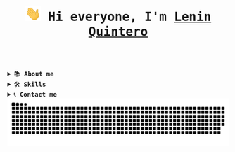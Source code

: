 <html>
<body>
<div>

<h1 align="center"><img width="35" src="assets/waving.gif"><samp> Hi everyone, I'm <a href="https://leninquintero.ar"> Lenin Quintero</a></samp><br><br></h1>

<br>
<details>
<summary><samp>📚 <strong>About me</strong></samp></summary>
<p>
<br>
<samp>
I recently <strong>discovered programming</strong> and fell in love with it. I have primarily focused my attention on the <strong>Spring Boot</strong> - <strong>Angular</strong> - <strong>MySQL</strong> stack. I am also proficient in using tools such as <strong>Git</strong>, <strong>Docker</strong>, and I have a basic understanding of cloud services like <strong>Azure</strong>, <strong>AWS</strong>, and <strong>Firebase</strong>.<br><br> I am a very curious individual who enjoys comprehending how things work and <strong>finding creative solutions to problems</strong>. I have explored many fields in my life and learned from each one of them, but <strong>I am determined to dedicate myself to programming</strong> from now on.
 </samp>
 </p>
</details>

<details>
  <summary><samp>🛠️ <strong>Skills</strong></samp><span> </span></summary>
<br>
<div>
 <img align="left" alt="Visual Studio Code" width="26px" src="https://raw.githubusercontent.com/github/explore/80688e429a7d4ef2fca1e82350fe8e3517d3494d/topics/visual-studio-code/visual-studio-code.png" />
<img align="left" alt="android" width="26px" src="https://raw.githubusercontent.com/github/explore/80688e429a7d4ef2fca1e82350fe8e3517d3494d/topics/android/android.png" />
<img align="left" alt="SQL" width="26px" src="https://raw.githubusercontent.com/github/explore/80688e429a7d4ef2fca1e82350fe8e3517d3494d/topics/sql/sql.png" />
<img align="left" alt="mysql" width="26px" src="https://raw.githubusercontent.com/github/explore/80688e429a7d4ef2fca1e82350fe8e3517d3494d/topics/mysql/mysql.png" />
<img align="left" alt="Git" width="26px" src="https://raw.githubusercontent.com/github/explore/80688e429a7d4ef2fca1e82350fe8e3517d3494d/topics/git/git.png" />
<img align="left" alt="github" width="26px" src="https://raw.githubusercontent.com/github/explore/78df643247d429f6cc873026c0622819ad797942/topics/github/github.png" />

<br/>
<samp>

 
 </samp>
</div>
</details>

<details>
  <summary><samp>📞 <strong>Contact me</strong></samp></summary>
<div>
  <samp>
    <p align="center">
      <br/>
    <a href="https://www.linkedin.com/in/leninquintero/" target="blank">
        <img align="center"
            src="https://img.shields.io/badge/linkedin-%231DA1F2.svg?style=for-the-badge&logo=linkedin&logoColor=white"
            alt="LeninQuintero" height="30"/>
    </a>
      <a href="mailto:contacto@leninquintero.ar" target="blank"><img align="center"
         src="https://img.shields.io/badge/mail-EA4335.svg?style=for-the-badge&logo=gmail&logoColor=white"
         alt="LeninQuintero" height="30"/></a>
      <a href="https://wa.me/+5491127695285" target="blank"><img align="center"
         src="https://img.shields.io/badge/whatsapp-4B7F1.svg?style=for-the-badge&logo=whatsapp&logoColor=white"
         alt="LeninQuintero" height="30"/></a>
    </p>
  </samp>
</div>
</details>

<div align="center">
  <a href="https://leninquintero.ar">
  <img  src="assets/grid-snake.svg"
       alt="snake" /></a>
</div>
